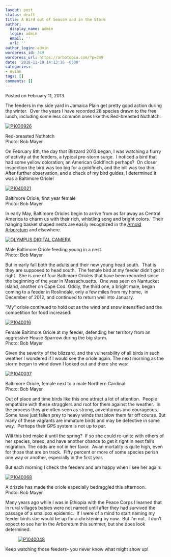 ```yaml
---
layout: post
status: draft
title: A Bird out of Season and in the Storm
author:
  display_name: admin
  login: admin
  email: ''
  url: ''
author_login: admin
wordpress_id: 349
wordpress_url: https://arbotopia.com/?p=349
date: '2018-11-19 14:13:16 -0500'
categories:
- Avian
tags: []
comments: []
---
```




<p>Posted on February 11, 2013</a></p>





<p>The feeders in my side yard in Jamaica Plain get pretty good action during the winter.&nbsp; Over the years I have recorded 28 species drawn to the free lunch, including some less common ones like this Red-breasted Nuthatch:</p>


<p><!-- wp:image {"id":197,"linkDestination":"custom"} --></p>
 <a href="https://web.archive.org/web/20171113123615/http://www.arbotopia.com/wp-content/uploads/2013/02/P1030926.jpg"><img src="https://web.archive.org/web/20171113123615im_/http://www.arbotopia.com/wp-content/uploads/2013/02/P1030926.jpg" alt="P1030926" class="wp-image-197"/></a> 





<p>Red-breasted Nuthatch<br>Photo: Bob Mayer</p>





<p>On February 8th, the day that Blizzard 2013 began, I was watching a flurry of activity at the feeders, a typical pre-storm surge.&nbsp; I noticed a bird that had some yellow coloration; an American Goldfinch perhaps?&nbsp; On closer inspection the bird was too big for a goldfinch, and the bill was too thin.&nbsp; After further observation, and a check of my bird guides, I determined it was a Baltimore Oriole!</p>


<p><!-- wp:image {"id":198,"linkDestination":"custom"} --></p>
 <a href="https://web.archive.org/web/20171113123615/http://www.arbotopia.com/wp-content/uploads/2013/02/P1040021.jpg"><img src="https://web.archive.org/web/20171113123615im_/http://www.arbotopia.com/wp-content/uploads/2013/02/P1040021.jpg" alt="P1040021" class="wp-image-198"/></a> 





<p>Baltimore Oriole, first year female<br>Photo: Bob Mayer</p>





<p>In early May, Baltimore Orioles begin to arrive from as far away as Central America to charm us with their rich, whistling song and bright colors.&nbsp; Their hanging basket shaped nests are easily recognized in the&nbsp;<a href="https://web.archive.org/web/20171113123615/http://www.arboretum.harvard.edu/">Arnold Arboretum</a>&nbsp;and elsewhere.</p>


<p><!-- wp:image {"id":200,"linkDestination":"custom"} --></p>
 <a href="https://web.archive.org/web/20171113123615/http://www.arbotopia.com/wp-content/uploads/2013/02/P1010016.jpg"><img src="https://web.archive.org/web/20171113123615im_/http://www.arbotopia.com/wp-content/uploads/2013/02/P1010016.jpg" alt="OLYMPUS DIGITAL CAMERA" class="wp-image-200"/></a> 





<p>Male Baltimore Oriole feeding young in a nest.<br>Photo: Bob Mayer</p>





<p>But in early fall both the adults and their new young head south.&nbsp; That is they are supposed to head south.&nbsp; The female bird at my feeder didn&rsquo;t get it right.&nbsp; She is one of four Baltimore Orioles that have been recorded since the beginning of the year in Massachusetts.&nbsp; One was seen on Nantucket Island, another on Cape Cod. Oddly, the third one, a bright male, began coming to a feeder in Roslindale, only a few miles from my home,&nbsp; in December of 2012, and continued to return well into January.</p>





<p>&ldquo;My&rdquo; oriole continued to hold out as the wind and snow intensified and the competition for food increased:</p>


<p><!-- wp:image {"id":203,"linkDestination":"custom"} --></p>
 <a href="https://web.archive.org/web/20171113123615/http://www.arbotopia.com/wp-content/uploads/2013/02/P10400161.jpg"><img src="https://web.archive.org/web/20171113123615im_/http://www.arbotopia.com/wp-content/uploads/2013/02/P10400161.jpg" alt="P1040016" class="wp-image-203"/></a> 





<p>Female Baltimore Oriole at my feeder, defending her territory from an aggressive House Sparrow during the big storm.<br>Photo: Bob Mayer</p>





<p>Given the severity of the blizzard, and the vulnerability of all birds in such weather I wondered if I would see the oriole again. The next morning as the storm began to wind down I looked out and there she was:</p>


<p><!-- wp:image {"id":205,"linkDestination":"custom"} --></p>
 <a href="https://web.archive.org/web/20171113123615/http://www.arbotopia.com/wp-content/uploads/2013/02/P1040037.jpg"><img src="https://web.archive.org/web/20171113123615im_/http://www.arbotopia.com/wp-content/uploads/2013/02/P1040037.jpg" alt="P1040037" class="wp-image-205"/></a> 





<p>Baltimore Oriole, female next to a male Northern Cardinal.<br>Photo: Bob Mayer</p>





<p>Out of place and time birds like this one attract a lot of attention.&nbsp; People empathize with these stragglers and root for them against the weather.&nbsp; In the process they are often seen as strong, adventurous and courageous.&nbsp; Some have just fallen prey to heavy winds that blow them far off course. But many of these vagrants are immature birds and may be defective in some way.&nbsp; Perhaps their GPS system is not up to par.</p>





<p>Will this bird make it until the spring?&nbsp; If so she could re-unite with others of her species, breed, and have another chance to get it right in next fall&rsquo;s migration. The odds are not in her favor.&nbsp; Avian mortality is quite high, even for those that are on track.&nbsp; Fifty percent or more of some species perish one way or another, especially in the first year.</p>





<p>But each morning I check the feeders and am happy when I see her again:</p>


<p><!-- wp:image {"id":208,"linkDestination":"custom"} --></p>
 <a href="https://web.archive.org/web/20171113123615/http://www.arbotopia.com/wp-content/uploads/2013/02/P1040068.jpg"><img src="https://web.archive.org/web/20171113123615im_/http://www.arbotopia.com/wp-content/uploads/2013/02/P1040068.jpg" alt="P1040068" class="wp-image-208"/></a> 





<p>A drizzle has made the oriole especially bedraggled this afternoon.<br>Photo: Bob Mayer</p>





<p>Many years ago while I was in Ethiopia with the Peace Corps I learned that in rural villages babies were not named until after they had survived the passage of a smallpox epidemic.&nbsp; If I were of a mind to start naming my feeder birds she would be up for a christening by now.&nbsp; But I&rsquo;m not.&nbsp; I don&rsquo;t expect to see her in the Arboretum this summer, but she does look determined.</p>


<p><!-- wp:image {"id":216,"align":"left","linkDestination":"custom"} --></p>
<div class="wp-block-image">
<figure class="alignleft"><a href="https://web.archive.org/web/20171113123615/http://www.arbotopia.com/wp-content/uploads/2013/02/P10400481.jpg"><img src="https://web.archive.org/web/20171113123615im_/http://www.arbotopia.com/wp-content/uploads/2013/02/P10400481.jpg" alt="P1040048" class="wp-image-216"/></a> 
</div>










<p>Keep watching those feeders- you never know what might show up!</p>


